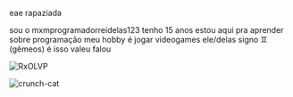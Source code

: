 eae rapaziada

sou o mxmprogramadorreidelas123
tenho 15 anos
estou aqui pra aprender sobre programação
meu hobby é jogar videogames
ele/delas
signo ♊ (gêmeos)
é isso valeu falou 

![RxOLVP](https://github.com/user-attachments/assets/97de7170-81df-4a91-8328-78a5957d9b45)

![crunch-cat](https://github.com/user-attachments/assets/0cd877f4-d21c-4d28-8ccd-fa21d554f7c7)

